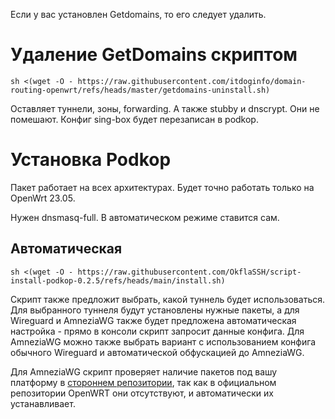 Если у вас установлен Getdomains, то его следует удалить.

# Удаление GetDomains скриптом
```
sh <(wget -O - https://raw.githubusercontent.com/itdoginfo/domain-routing-openwrt/refs/heads/master/getdomains-uninstall.sh)
```

Оставляет туннели, зоны, forwarding. А также stubby и dnscrypt. Они не помешают. Конфиг sing-box будет перезаписан в podkop.

# Установка Podkop
Пакет работает на всех архитектурах.
Будет точно работать только на OpenWrt 23.05.

Нужен dnsmasq-full. В автоматическом режиме ставится сам. 

## Автоматическая
```
sh <(wget -O - https://raw.githubusercontent.com/OkflaSSH/script-install-podkop-0.2.5/refs/heads/main/install.sh)
```

Скрипт также предложит выбрать, какой туннель будет использоваться. Для выбранного туннеля будут установлены нужные пакеты, а для Wireguard и AmneziaWG также будет предложена автоматическая настройка - прямо в консоли скрипт запросит данные конфига. Для AmneziaWG можно также выбрать вариант с использованием конфига обычного Wireguard и автоматической обфускацией до AmneziaWG.

Для AmneziaWG скрипт проверяет наличие пакетов под вашу платформу в [стороннем репозитории](https://github.com/Slava-Shchipunov/awg-openwrt/releases), так как в официальном репозитории OpenWRT они отсутствуют, и автоматически их устанавливает.
